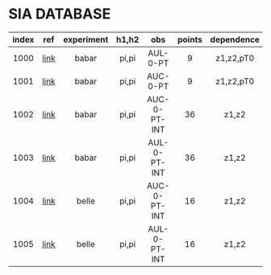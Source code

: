# SIA DATABASE

| index | ref          | experiment | h1,h2 | obs              | points | dependence |
| :--:  | :--:         | :--:       | :--:  | :--:             | :--:   | :--:       |
| 1000  | [link][1000] | babar      | pi,pi | AUL-0-PT         | 9      | z1,z2,pT0  |
| 1001  | [link][1000] | babar      | pi,pi | AUC-0-PT         | 9      | z1,z2,pT0  |
| 1002  | [link][1000] | babar      | pi,pi | AUC-0-PT-INT     | 36     | z1,z2      |
| 1003  | [link][1000] | babar      | pi,pi | AUL-0-PT-INT     | 36     | z1,z2      |
| 1004  | [link][1004] | belle      | pi,pi | AUC-0-PT-INT     | 16     | z1,z2      |
| 1005  | [link][1004] | belle      | pi,pi | AUL-0-PT-INT     | 16     | z1,z2      |

[1000]: https://inspirehep.net/record/1254862 
[1004]: http://somewere 



